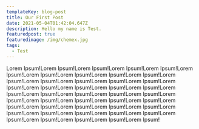 ```yaml
---
templateKey: blog-post
title: Our First Post
date: 2021-05-04T01:42:04.647Z
description: Hello my name is Test.
featuredpost: true
featuredimage: /img/chemex.jpg
tags:
  - Test
---
```

Lorem Ipsum!Lorem Ipsum!Lorem Ipsum!Lorem Ipsum!Lorem Ipsum!Lorem Ipsum!Lorem Ipsum!Lorem Ipsum!Lorem Ipsum!Lorem Ipsum!Lorem Ipsum!Lorem Ipsum!Lorem Ipsum!Lorem Ipsum!Lorem Ipsum!Lorem Ipsum!Lorem Ipsum!Lorem Ipsum!Lorem Ipsum!Lorem Ipsum!Lorem Ipsum!Lorem Ipsum!Lorem Ipsum!Lorem Ipsum!Lorem Ipsum!Lorem Ipsum!Lorem Ipsum!Lorem Ipsum!Lorem Ipsum!Lorem Ipsum!Lorem Ipsum!Lorem Ipsum!Lorem Ipsum!Lorem Ipsum!Lorem Ipsum!Lorem Ipsum!Lorem Ipsum!Lorem Ipsum!Lorem Ipsum!Lorem Ipsum!Lorem Ipsum!Lorem Ipsum!Lorem Ipsum!Lorem Ipsum!Lorem Ipsum!